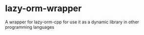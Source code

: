 # lazy-orm-wrapper
A  wrapper for lazy-orm-cpp for use it as a dynamic library in other programming languages
